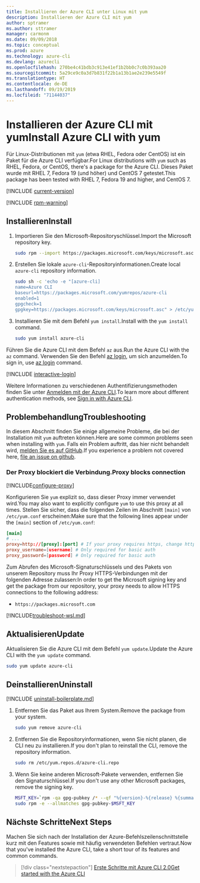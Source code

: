 ```yaml
---
title: Installieren der Azure CLI unter Linux mit yum
description: Installieren der Azure CLI mit yum
author: sptramer
ms.author: sttramer
manager: carmonm
ms.date: 09/09/2018
ms.topic: conceptual
ms.prod: azure
ms.technology: azure-cli
ms.devlang: azurecli
ms.openlocfilehash: 270be4c41bdb3c913e41ef1b2bb0c7c0b393aa20
ms.sourcegitcommit: 5a29ce9c0a3d7b831f22b1a13b1ae2e239e5549f
ms.translationtype: HT
ms.contentlocale: de-DE
ms.lasthandoff: 09/19/2019
ms.locfileid: "71144037"
---
```

# <a name="install-azure-cli-with-yum"></a><span data-ttu-id="f31d3-103">Installieren der Azure CLI mit yum</span><span class="sxs-lookup"><span data-stu-id="f31d3-103">Install Azure CLI with yum</span></span>

<span data-ttu-id="f31d3-104">Für Linux-Distributionen mit `yum` (etwa RHEL, Fedora oder CentOS) ist ein Paket für die Azure CLI verfügbar.</span><span class="sxs-lookup"><span data-stu-id="f31d3-104">For Linux distributions with  `yum` such as RHEL, Fedora, or CentOS, there's a package for the Azure CLI.</span></span> <span data-ttu-id="f31d3-105">Dieses Paket wurde mit RHEL 7, Fedora 19 (und höher) und CentOS 7 getestet.</span><span class="sxs-lookup"><span data-stu-id="f31d3-105">This package has been tested with RHEL 7, Fedora 19 and higher, and CentOS 7.</span></span>

[!INCLUDE [current-version](includes/current-version.md)]

[!INCLUDE [rpm-warning](includes/rpm-warning.md)]

## <a name="install"></a><span data-ttu-id="f31d3-106">Installieren</span><span class="sxs-lookup"><span data-stu-id="f31d3-106">Install</span></span>

1. <span data-ttu-id="f31d3-107">Importieren Sie den Microsoft-Repositoryschlüssel.</span><span class="sxs-lookup"><span data-stu-id="f31d3-107">Import the Microsoft repository key.</span></span>

   ```bash
   sudo rpm --import https://packages.microsoft.com/keys/microsoft.asc
   ```

2. <span data-ttu-id="f31d3-108">Erstellen Sie lokale `azure-cli`-Repositoryinformationen.</span><span class="sxs-lookup"><span data-stu-id="f31d3-108">Create local `azure-cli` repository information.</span></span>

   ```bash
   sudo sh -c 'echo -e "[azure-cli]
   name=Azure CLI
   baseurl=https://packages.microsoft.com/yumrepos/azure-cli
   enabled=1
   gpgcheck=1
   gpgkey=https://packages.microsoft.com/keys/microsoft.asc" > /etc/yum.repos.d/azure-cli.repo'
   ```

3. <span data-ttu-id="f31d3-109">Installieren Sie mit dem Befehl `yum install`.</span><span class="sxs-lookup"><span data-stu-id="f31d3-109">Install with the `yum install` command.</span></span>

   ```bash
   sudo yum install azure-cli
   ```

<span data-ttu-id="f31d3-110">Führen Sie die Azure CLI mit dem Befehl `az` aus.</span><span class="sxs-lookup"><span data-stu-id="f31d3-110">Run the Azure CLI with the `az` command.</span></span> <span data-ttu-id="f31d3-111">Verwenden Sie den Befehl [az login](/cli/azure/reference-index#az-login), um sich anzumelden.</span><span class="sxs-lookup"><span data-stu-id="f31d3-111">To sign in, use [az login](/cli/azure/reference-index#az-login) command.</span></span>

[!INCLUDE [interactive-login](includes/interactive-login.md)]

<span data-ttu-id="f31d3-112">Weitere Informationen zu verschiedenen Authentifizierungsmethoden finden Sie unter [Anmelden mit der Azure CLI](authenticate-azure-cli.md).</span><span class="sxs-lookup"><span data-stu-id="f31d3-112">To learn more about different authentication methods, see [Sign in with Azure CLI](authenticate-azure-cli.md).</span></span>

## <a name="troubleshooting"></a><span data-ttu-id="f31d3-113">Problembehandlung</span><span class="sxs-lookup"><span data-stu-id="f31d3-113">Troubleshooting</span></span>

<span data-ttu-id="f31d3-114">In diesem Abschnitt finden Sie einige allgemeine Probleme, die bei der Installation mit `yum` auftreten können.</span><span class="sxs-lookup"><span data-stu-id="f31d3-114">Here are some common problems seen when installing with `yum`.</span></span> <span data-ttu-id="f31d3-115">Falls ein Problem auftritt, das hier nicht behandelt wird, [melden Sie es auf GitHub](https://github.com/Azure/azure-cli/issues).</span><span class="sxs-lookup"><span data-stu-id="f31d3-115">If you experience a problem not covered here, [file an issue on github](https://github.com/Azure/azure-cli/issues).</span></span>

### <a name="proxy-blocks-connection"></a><span data-ttu-id="f31d3-116">Der Proxy blockiert die Verbindung.</span><span class="sxs-lookup"><span data-stu-id="f31d3-116">Proxy blocks connection</span></span>

[!INCLUDE[configure-proxy](includes/configure-proxy.md)]

<span data-ttu-id="f31d3-117">Konfigurieren Sie `yum` explizit so, dass dieser Proxy immer verwendet wird.</span><span class="sxs-lookup"><span data-stu-id="f31d3-117">You may also want to explicitly configure `yum` to use this proxy at all times.</span></span> <span data-ttu-id="f31d3-118">Stellen Sie sicher, dass die folgenden Zeilen im Abschnitt `[main]` von `/etc/yum.conf` erscheinen:</span><span class="sxs-lookup"><span data-stu-id="f31d3-118">Make sure that the following lines appear under the `[main]` section of `/etc/yum.conf`:</span></span>

```yum.conf
[main]
# ...
proxy=http://[proxy]:[port] # If your proxy requires https, change http->https
proxy_username=[username] # Only required for basic auth
proxy_password=[password] # Only required for basic auth
```

<span data-ttu-id="f31d3-119">Zum Abrufen des Microsoft-Signaturschlüssels und des Pakets von unserem Repository muss Ihr Proxy HTTPS-Verbindungen mit der folgenden Adresse zulassen:</span><span class="sxs-lookup"><span data-stu-id="f31d3-119">In order to get the Microsoft signing key and get the package from our repository, your proxy needs to allow HTTPS connections to the following address:</span></span>

* `https://packages.microsoft.com`

[!INCLUDE[troubleshoot-wsl.md](includes/troubleshoot-wsl.md)]

## <a name="update"></a><span data-ttu-id="f31d3-120">Aktualisieren</span><span class="sxs-lookup"><span data-stu-id="f31d3-120">Update</span></span>

<span data-ttu-id="f31d3-121">Aktualisieren Sie die Azure CLI mit dem Befehl `yum update`.</span><span class="sxs-lookup"><span data-stu-id="f31d3-121">Update the Azure CLI with the `yum update` command.</span></span>

```bash
sudo yum update azure-cli
```

## <a name="uninstall"></a><span data-ttu-id="f31d3-122">Deinstallieren</span><span class="sxs-lookup"><span data-stu-id="f31d3-122">Uninstall</span></span>

[!INCLUDE [uninstall-boilerplate.md](includes/uninstall-boilerplate.md)]

1. <span data-ttu-id="f31d3-123">Entfernen Sie das Paket aus Ihrem System.</span><span class="sxs-lookup"><span data-stu-id="f31d3-123">Remove the package from your system.</span></span>

   ```bash
   sudo yum remove azure-cli
   ```

2. <span data-ttu-id="f31d3-124">Entfernen Sie die Repositoryinformationen, wenn Sie nicht planen, die CLI neu zu installieren.</span><span class="sxs-lookup"><span data-stu-id="f31d3-124">If you don't plan to reinstall the CLI, remove the repository information.</span></span>

   ```bash
   sudo rm /etc/yum.repos.d/azure-cli.repo
   ```

3. <span data-ttu-id="f31d3-125">Wenn Sie keine anderen Microsoft-Pakete verwenden, entfernen Sie den Signaturschlüssel.</span><span class="sxs-lookup"><span data-stu-id="f31d3-125">If you don't use any other Microsoft packages, remove the signing key.</span></span>

   ```bash
   MSFT_KEY=`rpm -qa gpg-pubkey /* --qf "%{version}-%{release} %{summary}\n" | grep Microsoft | awk '{print $1}'`
   sudo rpm -e --allmatches gpg-pubkey-$MSFT_KEY
   ```

## <a name="next-steps"></a><span data-ttu-id="f31d3-126">Nächste Schritte</span><span class="sxs-lookup"><span data-stu-id="f31d3-126">Next Steps</span></span>

<span data-ttu-id="f31d3-127">Machen Sie sich nach der Installation der Azure-Befehlszeilenschnittstelle kurz mit den Features sowie mit häufig verwendeten Befehlen vertraut.</span><span class="sxs-lookup"><span data-stu-id="f31d3-127">Now that you've installed the Azure CLI, take a short tour of its features and common commands.</span></span>

> [!div class="nextstepaction"]
> [<span data-ttu-id="f31d3-128">Erste Schritte mit Azure CLI 2.0</span><span class="sxs-lookup"><span data-stu-id="f31d3-128">Get started with the Azure CLI</span></span>](get-started-with-azure-cli.md)
